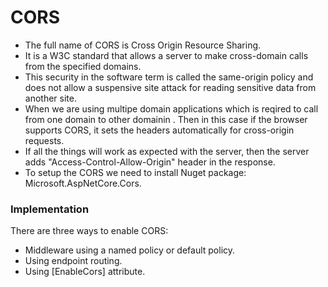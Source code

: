 # CORS
- The full name of CORS is Cross Origin Resource Sharing.
- It is a W3C standard that allows a server to make cross-domain calls from the specified domains.
- This security in the software term is called the same-origin policy and does not allow a suspensive site attack for reading sensitive data from another site.
- When we are using multipe domain applications which is reqired to call from one domain to other domainin . Then in this case if the browser supports CORS, it sets the headers automatically for cross-origin requests.
- If all the things will work as expected with the server, then the server adds "Access-Control-Allow-Origin" header in the response.
- To setup the CORS we need to  install Nuget package: Microsoft.AspNetCore.Cors.

### Implementation
 There are  three ways to enable CORS:
- Middleware using a named policy or default policy.
- Using endpoint routing.
- Using [EnableCors] attribute.
